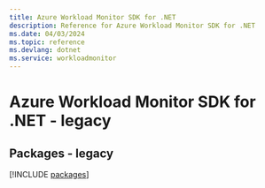 ```yaml
---
title: Azure Workload Monitor SDK for .NET
description: Reference for Azure Workload Monitor SDK for .NET
ms.date: 04/03/2024
ms.topic: reference
ms.devlang: dotnet
ms.service: workloadmonitor
---
```

# Azure Workload Monitor SDK for .NET - legacy
## Packages - legacy
[!INCLUDE [packages](workload-monitor-index.md)]